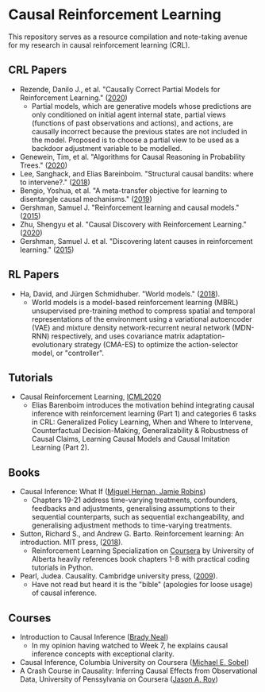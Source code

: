# Causal Reinforcement Learning
This repository serves as a resource compilation and note-taking avenue for my research in causal reinforcement learning (CRL).

## CRL Papers
* Rezende, Danilo J., et al. "Causally Correct Partial Models for Reinforcement Learning." ([2020](https://arxiv.org/abs/2002.02836v1))
  * Partial models, which are generative models whose predictions are only conditioned on initial agent internal state, partial views (functions of past observations and actions), and actions, are causally incorrect because the previous states are not included in the model. Proposed is to choose a partial view to be used as a backdoor adjustment variable to be modelled.
* Genewein, Tim, et al. "Algorithms for Causal Reasoning in Probability Trees." ([2020](https://arxiv.org/abs/2010.12237))
* Lee, Sanghack, and Elias Bareinboim. "Structural causal bandits: where to intervene?." ([2018](https://proceedings.neurips.cc/paper/2018/file/c0a271bc0ecb776a094786474322cb82-Paper.pdf))
* Bengio, Yoshua, et al. "A meta-transfer objective for learning to disentangle causal mechanisms." ([2019](https://arxiv.org/abs/1901.10912))
* Gershman, Samuel J. "Reinforcement learning and causal models." ([2015](http://gershmanlab.webfactional.com/pubs/RL_causal.pdf))
* Zhu, Shengyu et al. "Causal Discovery with Reinforcement Learning." ([2020](https://arxiv.org/pdf/1906.04477.pdf))
* Gershman, Samuel J. et al. "Discovering latent causes in reinforcement learning." ([2015](http://compmemweb.princeton.edu/wp/wp-content/uploads/2016/11/discovering-latent-causes-in-reinforcement-learning.pdf))

## RL Papers
* Ha, David, and Jürgen Schmidhuber. "World models." ([2018](https://arxiv.org/abs/1803.10122)).
  * World models is a model-based reinforcement learning (MBRL) unsupervised pre-training method to compress spatial and temporal representations of the environment using a variational autoencoder (VAE) and mixture density network-recurrent neural network (MDN-RNN) respectively, and uses covariance matrix adaptation-evolutionary strategy (CMA-ES) to optimize the action-selector model, or "controller".

## Tutorials
* Causal Reinforcement Learning, [ICML2020](https://crl.causalai.net/)
  * Elias Barenboim introduces the motivation behind integrating causal inference with reinforcement learning (Part 1) and categories 6 tasks in CRL: Generalized Policy Learning, When and Where to Intervene, Counterfactual Decision-Making, Generalizability & Robustness of Causal Claims, Learning Causal Models and Causal Imitation Learning (Part 2).

## Books
* Causal Inference: What If ([Miguel Hernan, Jamie Robins](https://www.hsph.harvard.edu/miguel-hernan/causal-inference-book/))
  * Chapters 19-21 address time-varying treatments, confounders, feedbacks and adjustments, generalising assumptions to their sequential counterparts, such as sequential exchangeability, and generalising adjustment methods to time-varying treatments.
* Sutton, Richard S., and Andrew G. Barto. Reinforcement learning: An introduction. MIT press, ([2018](http://www.incompleteideas.net/book/the-book-2nd.html)).
  * Reinforcement Learning Specialization on [Coursera](https://www.coursera.org/specializations/reinforcement-learning) by University of Alberta heavily references book chapters 1-8 with practical coding tutorials in Python.
* Pearl, Judea. Causality. Cambridge university press, ([2009](http://bayes.cs.ucla.edu/BOOK-2K/)).
  * Have not read but heard it is the "bible" (apologies for loose usage) of causal inference.

## Courses
* Introduction to Causal Inference ([Brady Neal](https://www.bradyneal.com/causal-inference-course))
  * In my opinion having watched to Week 7, he explains causal inference concepts with exceptional clarity. 
* Causal Inference, Columbia University on Coursera ([Michael E. Sobel](https://www.coursera.org/learn/causal-inference))
* A Crash Course in Causality: Inferring Causal Effects from Observational Data, University of Penssylvania on Coursera ([Jason A. Roy](https://www.coursera.org/learn/crash-course-in-causality))
